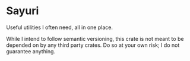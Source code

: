# Sayuri

Useful utilities I often need, all in one place.

While I intend to follow semantic versioning, this crate is not meant to be depended on by any third party crates. Do so at your own risk; I do not guarantee anything.
